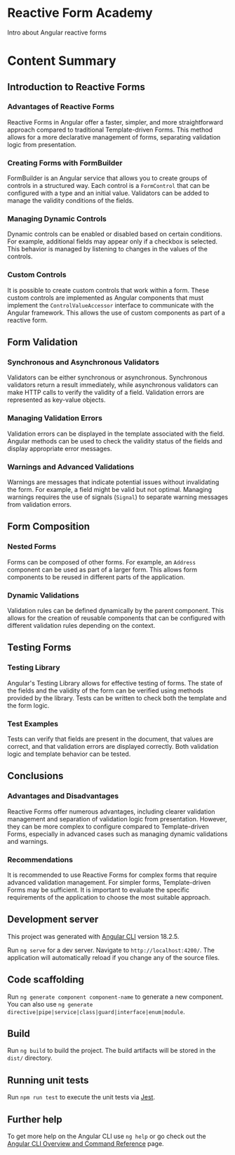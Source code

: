 # Reactive Form Academy

Intro about Angular reactive forms

# Content Summary

## Introduction to Reactive Forms

### Advantages of Reactive Forms
Reactive Forms in Angular offer a faster, simpler, and more straightforward approach compared to traditional Template-driven Forms. This method allows for a more declarative management of forms, separating validation logic from presentation.

### Creating Forms with FormBuilder
FormBuilder is an Angular service that allows you to create groups of controls in a structured way. Each control is a `FormControl` that can be configured with a type and an initial value. Validators can be added to manage the validity conditions of the fields.

### Managing Dynamic Controls
Dynamic controls can be enabled or disabled based on certain conditions. For example, additional fields may appear only if a checkbox is selected. This behavior is managed by listening to changes in the values of the controls.

### Custom Controls
It is possible to create custom controls that work within a form. These custom controls are implemented as Angular components that must implement the `ControlValueAccessor` interface to communicate with the Angular framework. This allows the use of custom components as part of a reactive form.

## Form Validation

### Synchronous and Asynchronous Validators
Validators can be either synchronous or asynchronous. Synchronous validators return a result immediately, while asynchronous validators can make HTTP calls to verify the validity of a field. Validation errors are represented as key-value objects.

### Managing Validation Errors
Validation errors can be displayed in the template associated with the field. Angular methods can be used to check the validity status of the fields and display appropriate error messages.

### Warnings and Advanced Validations
Warnings are messages that indicate potential issues without invalidating the form. For example, a field might be valid but not optimal. Managing warnings requires the use of signals (`Signal`) to separate warning messages from validation errors.

## Form Composition

### Nested Forms
Forms can be composed of other forms. For example, an `Address` component can be used as part of a larger form. This allows form components to be reused in different parts of the application.

### Dynamic Validations
Validation rules can be defined dynamically by the parent component. This allows for the creation of reusable components that can be configured with different validation rules depending on the context.

## Testing Forms

### Testing Library
Angular's Testing Library allows for effective testing of forms. The state of the fields and the validity of the form can be verified using methods provided by the library. Tests can be written to check both the template and the form logic.

### Test Examples
Tests can verify that fields are present in the document, that values are correct, and that validation errors are displayed correctly. Both validation logic and template behavior can be tested.

## Conclusions

### Advantages and Disadvantages
Reactive Forms offer numerous advantages, including clearer validation management and separation of validation logic from presentation. However, they can be more complex to configure compared to Template-driven Forms, especially in advanced cases such as managing dynamic validations and warnings.

### Recommendations
It is recommended to use Reactive Forms for complex forms that require advanced validation management. For simpler forms, Template-driven Forms may be sufficient. It is important to evaluate the specific requirements of the application to choose the most suitable approach.


## Development server

This project was generated with [Angular CLI](https://github.com/angular/angular-cli) version 18.2.5.

Run `ng serve` for a dev server. Navigate to `http://localhost:4200/`. The application will automatically reload if you change any of the source files.

## Code scaffolding

Run `ng generate component component-name` to generate a new component. You can also use `ng generate directive|pipe|service|class|guard|interface|enum|module`.

## Build

Run `ng build` to build the project. The build artifacts will be stored in the `dist/` directory.

## Running unit tests

Run `npm run test` to execute the unit tests via [Jest](https://jestjs.io/).

## Further help

To get more help on the Angular CLI use `ng help` or go check out the [Angular CLI Overview and Command Reference](https://angular.dev/tools/cli) page.
